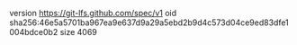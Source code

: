 version https://git-lfs.github.com/spec/v1
oid sha256:46e5a5701ba967ea9e637d9a29a5ebd2b9d4c573d04ce9ed83dfe1004bdce0b2
size 4069
